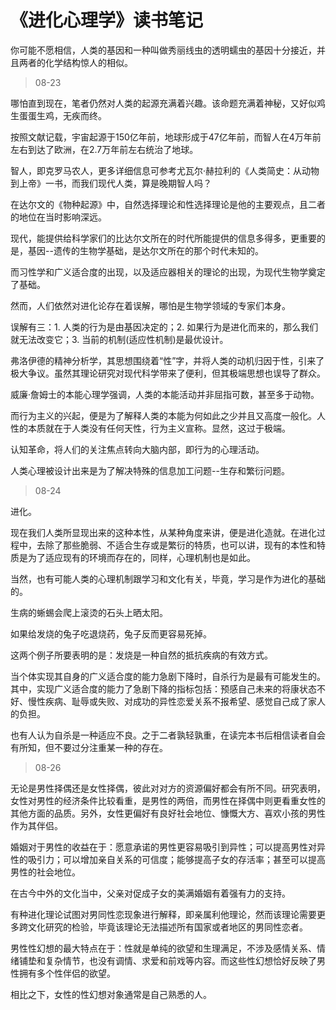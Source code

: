 # 《进化心理学》读书笔记

你可能不愿相信，人类的基因和一种叫做秀丽线虫的透明蠕虫的基因十分接近，并且两者的化学结构惊人的相似。

> 08-23

哪怕直到现在，笔者仍然对人类的起源充满着兴趣。该命题充满着神秘，又好似鸡生蛋蛋生鸡，无疾而终。

按照文献记载，宇宙起源于150亿年前，地球形成于47亿年前，而智人在4万年前左右到达了欧洲，在2.7万年前左右统治了地球。

智人，即克罗马农人，更多详细信息可参考尤瓦尔·赫拉利的《人类简史：从动物到上帝》一书，而我们现代人类，算是晚期智人吗？

在达尔文的《物种起源》中，自然选择理论和性选择理论是他的主要观点，且二者的地位在当时影响深远。

现代，能提供给科学家们的比达尔文所在的时代所能提供的信息多得多，更重要的是，基因--遗传的生物学基础，是达尔文所在的那个时代未知的。

而习性学和广义适合度的出现，以及适应器相关的理论的出现，为现代生物学奠定了基础。

然而，人们依然对进化论存在着误解，哪怕是生物学领域的专家们本身。

误解有三：1. 人类的行为是由基因决定的；2. 如果行为是进化而来的，那么我们就无法改变它；3. 当前的机制(适应性机制)是最优设计。

弗洛伊德的精神分析学，其思想围绕着“性”字，并将人类的动机归因于性，引来了极大争议。虽然其理论研究对现代科学带来了便利，但其极端思想也误导了群众。

威廉·詹姆士的本能心理学强调，人类的本能活动并非屈指可数，甚至多于动物。

而行为主义的兴起，便是为了解释人类的本能为何如此之少并且又高度一般化。人性的本质就在于人类没有任何天性，行为主义宣称。显然，这过于极端。

认知革命，将人们的关注焦点转向大脑内部，即行为的心理活动。

人类心理被设计出来是为了解决特殊的信息加工问题--生存和繁衍问题。

> 08-24

进化。

现在我们人类所显现出来的这种本性，从某种角度来讲，便是进化造就。在进化过程中，去除了那些脆弱、不适合生存或是繁衍的特质，也可以讲，现有的本性和特质是为了适应现有的环境而存在的，同样，心理机制也是如此。

当然，也有可能人类的心理机制跟学习和文化有关，毕竟，学习是作为进化的基础的。

生病的蜥蜴会爬上滚烫的石头上晒太阳。

如果给发烧的兔子吃退烧药，兔子反而更容易死掉。

这两个例子所要表明的是：发烧是一种自然的抵抗疾病的有效方式。

当个体实现其自身的广义适合度的能力急剧下降时，自杀行为是最有可能发生的。其中，实现广义适合度的能力了急剧下降的指标包括：预感自己未来的将康状态不好、慢性疾病、耻辱或失败、对成功的异性恋爱关系不报希望、感觉自己成了家人的负担。

也有人认为自杀是一种适应不良。之于二者孰轻孰重，在读完本书后相信读者自会有所知，但不要过分注重某一种的存在。


> 08-26

无论是男性择偶还是女性择偶，彼此对对方的资源偏好都会有所不同。研究表明，女性对男性的经济条件比较看重，是男性的两倍，而男性在择偶中则更看重女性的其他方面的品质。另外，女性更偏好有良好社会地位、慷慨大方、喜欢小孩的男性作为其伴侣。

婚姻对于男性的收益在于：愿意承诺的男性更容易吸引到异性；可以提高男性对异性的吸引力；可以增加亲自关系的可信度；能够提高子女的存活率；甚至可以提高男性的社会地位。

在古今中外的文化当中，父亲对促成子女的美满婚姻有着强有力的支持。

有种进化理论试图对男同性恋现象进行解释，即亲属利他理论，然而该理论需要更多跨文化研究的检验，毕竟该理论无法描述所有国家或者地区的男同性恋者。

男性性幻想的最大特点在于：性就是单纯的欲望和生理满足，不涉及感情关系、情绪铺垫和复杂情节，也没有调情、求爱和前戏等内容。而这些性幻想恰好反映了男性拥有多个性伴侣的欲望。

相比之下，女性的性幻想对象通常是自己熟悉的人。

























